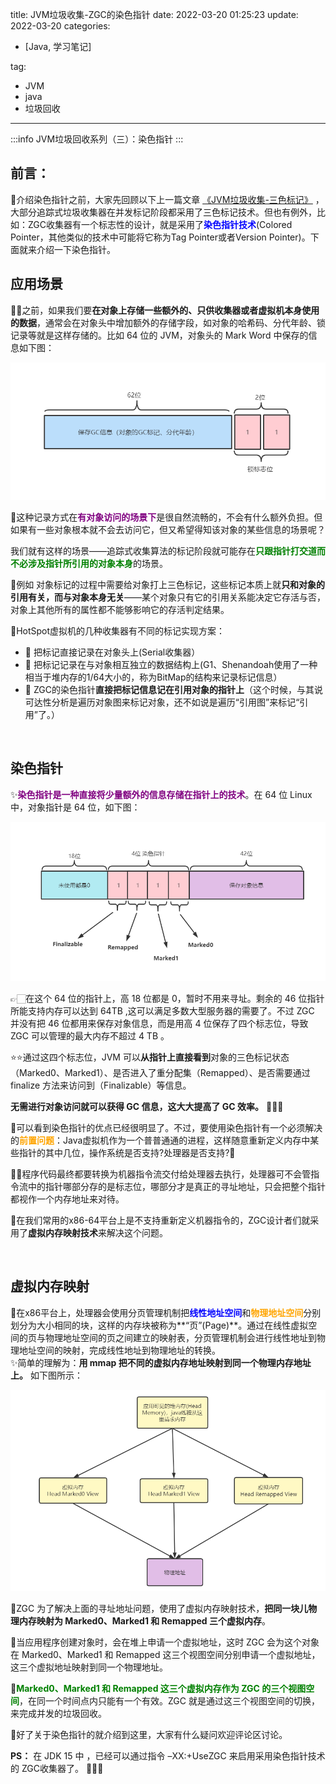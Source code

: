 title: JVM垃圾收集-ZGC的染色指针
date: 2022-03-20 01:25:23
update: 2022-03-20
categories: 

- [Java, 学习笔记]

tag:
- JVM
- java
- 垃圾回收

---

:::info
JVM垃圾回收系列（三）：染色指针
:::


## 前言：
🥂介绍染色指针之前，大家先回顾以下上一篇文章 [《JVM垃圾收集-三色标记》](https://www.shaogezhu.cn/2022/3/3a681892f90c/) ，大部分追踪式垃圾收集器在并发标记阶段都采用了三色标记技术。但也有例外，比如：ZGC收集器有一个标志性的设计，就是采用了<font color="blue">**染色指针技术**</font>(Colored Pointer，其他类似的技术中可能将它称为Tag Pointer或者Version Pointer)。下面就来介绍一下染色指针。

## 应用场景
🌴🌴之前，如果我们要**在对象上存储一些额外的、只供收集器或者虚拟机本身使用的数据**，通常会在对象头中增加额外的存储字段，如对象的哈希码、分代年龄、锁记录等就是这样存储的。比如 64 位的 JVM，对象头的 Mark Word 中保存的信息如下图：

![image.png](/assets/2022-3/jm1.png)

🎈这种记录方式在<font color="purple">**有对象访问的场景下**</font>是很自然流畅的，不会有什么额外负担。但如果有一些对象根本就不会去访问它，但又希望得知该对象的某些信息的场景呢？

我们就有这样的场景——追踪式收集算法的标记阶段就可能存在<font color="green">**只跟指针打交道而不必涉及指针所引用的对象本身**</font>的场景。

🌰例如 对象标记的过程中需要给对象打上三色标记，这些标记本质上就**只和对象的引用有关，而与对象本身无关**——某个对象只有它的引用关系能决定它存活与否，对象上其他所有的属性都不能够影响它的存活判定结果。

👩HotSpot虚拟机的几种收集器有不同的标记实现方案：

- 📍 把标记直接记录在对象头上(Serial收集器）
- 📍 把标记记录在与对象相互独立的数据结构上(G1、Shenandoah使用了一种相当于堆内存的1/64大小的，称为BitMap的结构来记录标记信息）
- 📍 ZGC的染色指针**直接把标记信息记在引用对象的指针上**（这个时候，与其说可达性分析是遍历对象图来标记对象，还不如说是遍历“引用图”来标记“引用”了。）

<br>

## 染色指针
✨<font color="purple">**染色指针是一种直接将少量额外的信息存储在指针上的技术**</font>。在 64 位 Linux 中，对象指针是 64 位，如下图：

![image.png](/assets/2022-3/jm2.png)

👉🏻在这个 64 位的指针上，高 18 位都是 0，暂时不用来寻址。剩余的 46 位指针所能支持内存可以达到 64TB ,这可以满足多数大型服务器的需要了。不过 ZGC 并没有把 46 位都用来保存对象信息，而是用高 4 位保存了四个标志位，导致 ZGC 可以管理的最大内存不超过 4 TB 。

⭐⭐通过这四个标志位，JVM 可以**从指针上直接看到**对象的三色标记状态（Marked0、Marked1）、是否进入了重分配集（Remapped）、是否需要通过 finalize 方法来访问到（Finalizable）等信息。

**无需进行对象访问就可以获得 GC 信息，这大大提高了 GC 效率。** 🚀🚀🚀


🍺可以看到染色指针的优点已经很明显了。不过，要使用染色指针有一个必须解决的<font color="orange">**前置问题**</font>：Java虚拟机作为一个普普通通的进程，这样随意重新定义内存中某些指针的其中几位，操作系统是否支持?处理器是否支持?🤷‍

👩🏻‍程序代码最终都要转换为机器指令流交付给处理器去执行，处理器可不会管指令流中的指针哪部分存的是标志位，哪部分才是真正的寻址地址，只会把整个指针都视作一个内存地址来对待。

🎈在我们常用的x86-64平台上是不支持重新定义机器指令的，ZGC设计者们就采用了**虚拟内存映射技术**来解决这个问题。

<br>

## 虚拟内存映射

🍬在x86平台上，处理器会使用分页管理机制把<font color="blue">**线性地址空间**</font>和<font color="orange">**物理地址空间**</font>分别划分为大小相同的块，这样的内存块被称为**“页”(Page)**。通过在线性虚拟空间的页与物理地址空间的页之间建立的映射表，分页管理机制会进行线性地址到物理地址空间的映射，完成线性地址到物理地址的转换。
<br>
✨简单的理解为：**用 mmap 把不同的虚拟内存地址映射到同一个物理内存地址上。** 如下图所示：

![image.png](/assets/2022-3/jm3.png)

🍋ZGC 为了解决上面的寻址地址问题，使用了虚拟内存映射技术，**把同一块儿物理内存映射为 Marked0、Marked1 和 Remapped 三个虚拟内存**。

🍹当应用程序创建对象时，会在堆上申请一个虚拟地址，这时 ZGC 会为这个对象在 Marked0、Marked1 和 Remapped 这三个视图空间分别申请一个虚拟地址，这三个虚拟地址映射到同一个物理地址。

🍦<font color="green">**Marked0、Marked1 和 Remapped 这三个虚拟内存作为 ZGC 的三个视图空间**</font>，在同一个时间点内只能有一个有效。ZGC 就是通过这三个视图空间的切换，来完成并发的垃圾回收。

🙇好了关于染色指针的就介绍到这里，大家有什么疑问欢迎评论区讨论。
<br>

**PS：** 在 JDK 15 中 ，已经可以通过指令 –XX:+UseZGC 来启用采用染色指针技术的 ZGC收集器了。
🚀🚀🚀